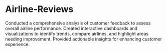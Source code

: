 # Airline-Reviews

Conducted a comprehensive analysis of customer feedback to assess overall airline performance. Created interactive dashboards and visualizations to identify trends, compare airlines, and highlight areas needing improvement. Provided actionable insights for enhancing customer experience.
